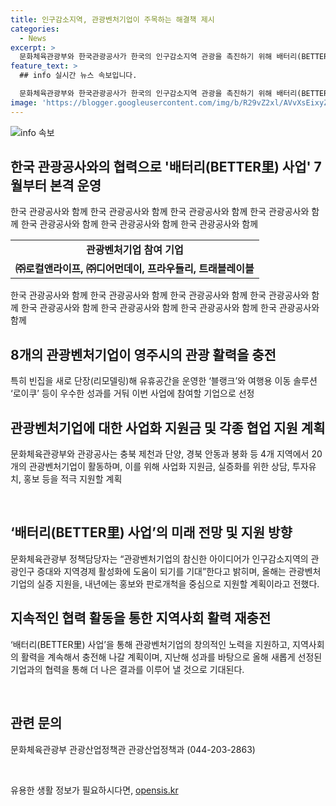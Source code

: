 ```yaml
---
title: 인구감소지역, 관광벤처기업이 주목하는 해결책 제시
categories:
  - News
excerpt: >
  문화체육관광부와 한국관광공사가 한국의 인구감소지역 관광을 촉진하기 위해 배터리(BETTER里) 사업을 추진한다. 이 사업은 제천, 단양, 안동, 봉화 4개 지역에서 20개의 관광벤처기업을 지원하여 지역 경제를 활성화할 계획이다. 또한, 지난해 시범적으로 진행한 경북 영주시에서의 사업으로 인해 관광 활력이 어떻게 충전되는지를 확인할 수 있으며, 올해에는 더 많은 기업이 활동에 참여할 예정이다. 또한, 사업 성과를 극대화하기 위해 생활권이 겹치는 지역으로 나누어 운영할 계획이며, 관광벤처기업을 위한 실증 지원과 홍보, 판로개척까지 다양한 지원을 계획하고 있다.
feature_text: >
  ## info 실시간 뉴스 속보입니다.

  문화체육관광부와 한국관광공사가 한국의 인구감소지역 관광을 촉진하기 위해 배터리(BETTER里) 사업을 추진한다. 이 사업은 제천, 단양, 안동, 봉화 4개 지역에서 20개의 관광벤처기업을 지원하여 지역 경제를 활성화할 계획이다. 또한, 지난해 시범적으로 진행한 경북 영주시에서의 사업으로 인해 관광 활력이 어떻게 충전되는지를 확인할 수 있으며, 올해에는 더 많은 기업이 활동에 참여할 예정이다. 또한, 사업 성과를 극대화하기 위해 생활권이 겹치는 지역으로 나누어 운영할 계획이며, 관광벤처기업을 위한 실증 지원과 홍보, 판로개척까지 다양한 지원을 계획하고 있다.
image: 'https://blogger.googleusercontent.com/img/b/R29vZ2xl/AVvXsEixyZcFfHzMRdzZMjFBmAUKJYCLCGyLL1o632UiGVXcaFdKo_bkvkuCioo0uUKlGfBVcT3P84aROyZIXSBEx3Aw5nCQ3pTgDom1WDC4m8eifvWiAmWEEVb4x6G_l8C0QH225ldMjyaFvpxGEBGNO37VmDTDMHGhJPq73UglMfDca1-0aw/s1600/blogspot.png'
---
```


<p><img src="https://blogger.googleusercontent.com/img/b/R29vZ2xl/AVvXsEixyZcFfHzMRdzZMjFBmAUKJYCLCGyLL1o632UiGVXcaFdKo_bkvkuCioo0uUKlGfBVcT3P84aROyZIXSBEx3Aw5nCQ3pTgDom1WDC4m8eifvWiAmWEEVb4x6G_l8C0QH225ldMjyaFvpxGEBGNO37VmDTDMHGhJPq73UglMfDca1-0aw/s1600/blogspot.png" alt="info 속보" /></p>

<h2 data-ke-size="size26">한국 관광공사와의 협력으로 '배터리(BETTER里) 사업' 7월부터 본격 운영</h2>

<p>한국 관광공사와 함께 한국 관광공사와 함께 한국 관광공사와 함께 한국 관광공사와 함께 한국 관광공사와 함께 한국 관광공사와 함께 한국 관광공사와 함께</p>

<table>
  <tr>
    <td style="text-align: center; height: 17px;"><b>관광벤처기업 참여 기업</b></td>
  </tr>
  <tr>
    <td style="text-align: center; height: 17px;"><b>㈜로컬앤라이프, ㈜디어먼데이, 프라우들리, 트래블레이블</b></td>
  </tr>
</table>

<p>한국 관광공사와 함께 한국 관광공사와 함께 한국 관광공사와 함께 한국 관광공사와 함께 한국 관광공사와 함께 한국 관광공사와 함께 한국 관광공사와 함께 한국 관광공사와 함께</p>

<h2 data-ke-size="size26">8개의 관광벤처기업이 영주시의 관광 활력을 충전</h2>

<p>특히 빈집을 새로 단장(리모델링)해 유휴공간을 운영한 ‘블랭크’와 여행용 이동 솔루션 ‘로이쿠’ 등이 우수한 성과를 거둬 이번 사업에 참여할 기업으로 선정</p>

<h2 data-ke-size="size26">관광벤처기업에 대한 사업화 지원금 및 각종 협업 지원 계획</h2>

<p>문화체육관광부와 관광공사는 충북 제천과 단양, 경북 안동과 봉화 등 4개 지역에서 20개의 관광벤처기업이 활동하며, 이를 위해 사업화 지원금, 실증화를 위한 상담, 투자유치, 홍보 등을 적극 지원할 계획</p>

<p data-ke-size="size16">&nbsp;</p>

<h2 data-ke-size="size26">‘배터리(BETTER里) 사업’의 미래 전망 및 지원 방향</h2>

<p>문화체육관광부 정책담당자는 “관광벤처기업의 참신한 아이디어가 인구감소지역의 관광인구 증대와 지역경제 활성화에 도움이 되기를 기대”한다고 밝히며, 올해는 관광벤처기업의 실증 지원을, 내년에는 홍보와 판로개척을 중심으로 지원할 계획이라고 전했다.</p>

<h2 data-ke-size="size26">지속적인 협력 활동을 통한 지역사회 활력 재충전</h2>

<p>‘배터리(BETTER里) 사업’을 통해 관광벤처기업의 창의적인 노력을 지원하고, 지역사회의 활력을 계속해서 충전해 나갈 계획이며, 지난해 성과를 바탕으로 올해 새롭게 선정된 기업과의 협력을 통해 더 나은 결과를 이루어 낼 것으로 기대된다.</p>

<p data-ke-size="size16">&nbsp;</p>

<h2 data-ke-size="size26">관련 문의</h2>

<p>문화체육관광부 관광산업정책관 관광산업정책과 (044-203-2863)</p>

<p data-ke-size="size16">&nbsp;</p>

<p data-ke-size="size16"></p>
유용한 생활 정보가 필요하시다면, <a href="https://opensis.kr" rel="dofollow">opensis.kr</a>


